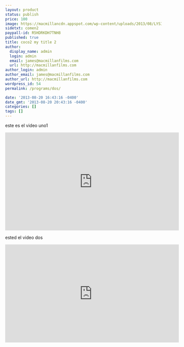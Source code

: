 ```yaml
---
layout: product
status: publish
price: 100
image: https://macmillancdn.appspot.com/wp-content/uploads/2013/08/LYSISTRATAcompSM.jpg
sidetxt: comen2
paypall-id: R5HDRKDH7TNH8
published: true
title: coco2 my title 2
author:
  display_name: admin
  login: admin
  email: james@macmillanfilms.com
  url: http://macmillanfilms.com
author_login: admin
author_email: james@macmillanfilms.com
author_url: http://macmillanfilms.com
wordpress_id: 54
permalink: /programs/dos/

date: '2013-08-20 16:43:16 -0400'
date_gmt: '2013-08-20 20:43:16 -0400'
categories: []
tags: []
---
```

este es el video uno1

<iframe width="560" height="315" src="https://www.youtube.com/embed/qP1otWf9ER4" frameborder="0" allow="autoplay; encrypted-media" allowfullscreen></iframe>

ested el video  dos

<iframe width="560" height="315" src="https://www.youtube.com/embed/qP1otWf9ER4" frameborder="0" allow="autoplay; encrypted-media" allowfullscreen></iframe>


